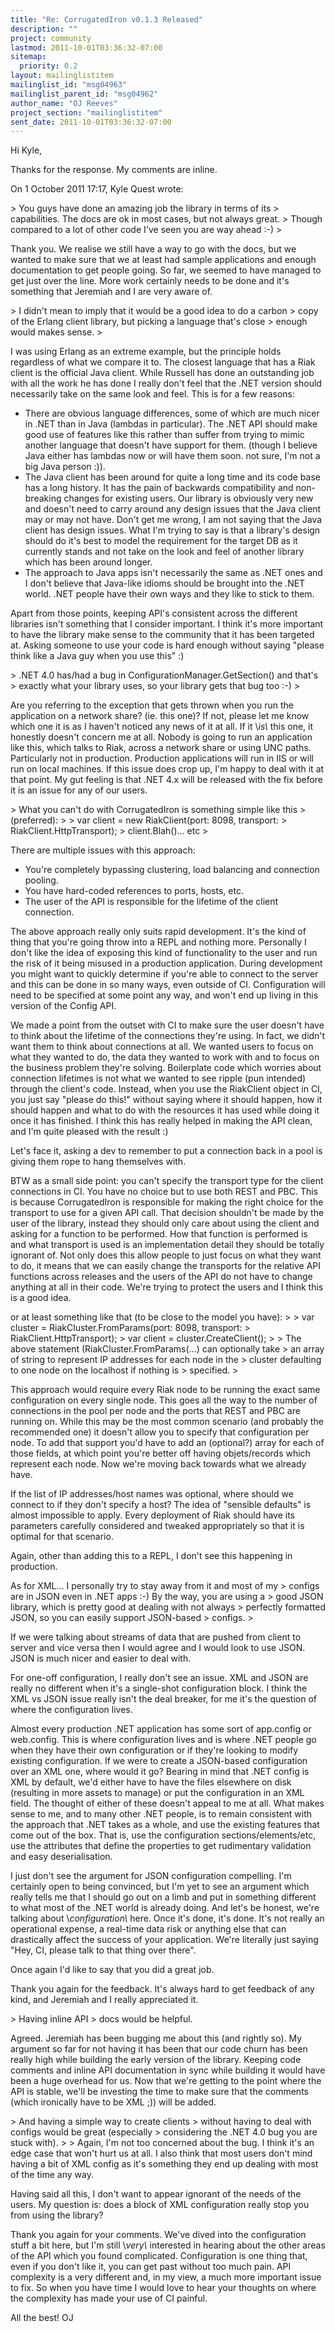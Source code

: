 ```yaml
---
title: "Re: CorrugatedIron v0.1.3 Released"
description: ""
project: community
lastmod: 2011-10-01T03:36:32-07:00
sitemap:
  priority: 0.2
layout: mailinglistitem
mailinglist_id: "msg04963"
mailinglist_parent_id: "msg04962"
author_name: "OJ Reeves"
project_section: "mailinglistitem"
sent_date: 2011-10-01T03:36:32-07:00
---
```



Hi Kyle,

Thanks for the response. My comments are inline.

On 1 October 2011 17:17, Kyle Quest  wrote:

&gt; You guys have done an amazing job the library in terms of its
&gt; capabilities. The docs are ok in most cases, but not always great.
&gt; Though compared to a lot of other code I've seen you are way ahead :-)
&gt;

Thank you. We realise we still have a way to go with the docs, but we wanted
to make sure that we at least had sample applications and enough
documentation to get people going. So far, we seemed to have managed to get
just over the line. More work certainly needs to be done and it's something
that Jeremiah and I are very aware of.


&gt; I didn't mean to imply that it would be a good idea to do a carbon
&gt; copy of the Erlang client library, but picking a language that's close
&gt; enough would makes sense.
&gt;

I was using Erlang as an extreme example, but the principle holds regardless
of what we compare it to. The closest language that has a Riak client is the
official Java client. While Russell has done an outstanding job with all the
work he has done I really don't feel that the .NET version should
necessarily take on the same look and feel. This is for a few reasons:

 - There are obvious language differences, some of which are much nicer in
 .NET than in Java (lambdas in particular). The .NET API should make good use
 of features like this rather than suffer from trying to mimic another
 language that doesn't have support for them. (though I believe Java either
 has lambdas now or will have them soon. not sure, I'm not a big Java person
 :)).
 - The Java client has been around for quite a long time and its code base
 has a long history. It has the pain of backwards compatibility and
 non-breaking changes for existing users. Our library is obviously very new
 and doesn't need to carry around any design issues that the Java client may
 or may not have. Don't get me wrong, I am not saying that the Java client
 has design issues. What I'm trying to say is that a library's design should
 do it's best to model the requirement for the target DB as it currently
 stands and not take on the look and feel of another library which has been
 around longer.
 - The approach to Java apps isn't necessarily the same as .NET ones and I
 don't believe that Java-like idioms should be brought into the .NET world.
 .NET people have their own ways and they like to stick to them.

Apart from those points, keeping API's consistent across the different
libraries isn't something that I consider important. I think it's more
important to have the library make sense to the community that it has been
targeted at. Asking someone to use your code is hard enough without saying
"please think like a Java guy when you use this" :)


&gt; .NET 4.0 has/had a bug in ConfigurationManager.GetSection() and that's
&gt; exactly what your library uses, so your library gets that bug too :-)
&gt;

Are you referring to the exception that gets thrown when you run the
application on a network share? (ie. this
one)?
If not, please let me know which one it is as I haven't noticed any news of
it at all. If it \\*is\\* this one, it honestly doesn't concern me at all.
Nobody is going to run an application like this, which talks to Riak, across
a network share or using UNC paths. Particularly not in production.
Production applications will run in IIS or will run on local machines. If
this issue does crop up, I'm happy to deal with it at that point. My gut
feeling is that .NET 4.x will be released with the fix before it is an issue
for any of our users.


&gt; What you can't do with CorrugatedIron is something simple like this
&gt; (preferred):
&gt;
&gt; var client = new RiakClient(port: 8098, transport:
&gt; RiakClient.HttpTransport);
&gt; client.Blah()... etc
&gt;

There are multiple issues with this approach:

 - You're completely bypassing clustering, load balancing and connection
 pooling.
 - You have hard-coded references to ports, hosts, etc.
 - The user of the API is responsible for the lifetime of the client
 connection.

The above approach really only suits rapid development. It's the kind of
thing that you're going throw into a REPL and nothing more. Personally I
don't like the idea of exposing this kind of functionality to the user and
run the risk of it being misused in a production application. During
development you might want to quickly determine if you're able to connect to
the server and this can be done in so many ways, even outside of CI.
Configuration will need to be specified at some point any way, and won't end
up living in this version of the Config API.

We made a point from the outset with CI to make sure the user doesn't have
to think about the lifetime of the connections they're using. In fact, we
didn't want them to think about connections at all. We wanted users to focus
on what they wanted to do, the data they wanted to work with and to focus on
the business problem they're solving. Boilerplate code which worries about
connection lifetimes is not what we wanted to see ripple (pun intended)
through the client's code. Instead, when you use the RiakClient object in
CI, you just say "please do this!" without saying where it should happen,
how it should happen and what to do with the resources it has used while
doing it once it has finished. I think this has really helped in making the
API clean, and I'm quite pleased with the result :)

Let's face it, asking a dev to remember to put a connection back in a pool
is giving them rope to hang themselves with.

BTW as a small side point: you can't specify the transport type for the
client connections in CI. You have no choice but to use both REST and PBC.
This is because CorrugatedIron is responsible for making the right choice
for the transport to use for a given API call. That decision shouldn't be
made by the user of the library, instead they should only care about using
the client and asking for a function to be performed. How that function is
performed is and what transport is used is an implementation detail they
should be totally ignorant of. Not only does this allow people to just focus
on what they want to do, it means that we can easily change the transports
for the relative API functions across releases and the users of the API do
not have to change anything at all in their code. We're trying to protect
the users and I think this is a good idea.

or at least something like that (to be close to the model you have):
&gt;
&gt; var cluster = RiakCluster.FromParams(port: 8098, transport:
&gt; RiakClient.HttpTransport);
&gt; var client = cluster.CreateClient();
&gt;
&gt; The above statement (RiakCluster.FromParams(...) can optionally take
&gt; an array of string to represent IP addresses for each node in the
&gt; cluster defaulting to one node on the localhost if nothing is
&gt; specified.
&gt;

This approach would require every Riak node to be running the exact same
configuration on every single node. This goes all the way to the number of
connections in the pool per node and the ports that REST and PBC are running
on. While this may be the most common scenario (and probably the recommended
one) it doesn't allow you to specify that configuration per node. To add
that support you'd have to add an (optional?) array for each of those
fields, at which point you're better off having objets/records which
represent each node. Now we're moving back towards what we already have.

If the list of IP addresses/host names was optional, where should we connect
to if they don't specify a host? The idea of "sensible defaults" is almost
impossible to apply. Every deployment of Riak should have its parameters
carefully considered and tweaked appropriately so that it is optimal for
that scenario.

Again, other than adding this to a REPL, I don't see this happening in
production.

As for XML... I personally try to stay away from it and most of my
&gt; configs are in JSON even in .NET apps :-) By the way, you are using a
&gt; good JSON library, which is pretty good at dealing with not always
&gt; perfectly formatted JSON, so you can easily support JSON-based
&gt; configs.
&gt;

If we were talking about streams of data that are pushed from client to
server and vice versa then I would agree and I would look to use JSON. JSON
is much nicer and easier to deal with.

For one-off configuration, I really don't see an issue. XML and JSON are
really no different when it's a single-shot configuration block. I think the
XML vs JSON issue really isn't the deal breaker, for me it's the question of
where the configuration lives.

Almost every production .NET application has some sort of app.config or
web.config. This is where configuration lives and is where .NET people go
when they have their own configuration or if they're looking to modify
existing configuration. If we were to create a JSON-based configuration over
an XML one, where would it go? Bearing in mind that .NET config is XML by
default, we'd either have to have the files elsewhere on disk (resulting in
more assets to manage) or put the configuration in an XML field. The thought
of either of these doesn't appeal to me at all. What makes sense to me, and
to many other .NET people, is to remain consistent with the approach that
.NET takes as a whole, and use the existing features that come out of the
box. That is, use the configuration sections/elements/etc, use the
attributes that define the properties to get rudimentary validation and easy
deserialisation.

I just don't see the argument for JSON configuration compelling. I'm
certainly open to being convinced, but I'm yet to see an argument which
really tells me that I should go out on a limb and put in something
different to what most of the .NET world is already doing. And let's be
honest, we're talking about \\*configuration\\* here. Once it's done, it's done.
It's not really an operational expense, a real-time data risk or anything
else that can drastically affect the success of your application. We're
literally just saying "Hey, CI, please talk to that thing over there".

Once again I'd like to say that you did a great job.


Thank you again for the feedback. It's always hard to get feedback of any
kind, and Jeremiah and I really appreciated it.


&gt; Having inline API
&gt; docs would be helpful.


Agreed. Jeremiah has been bugging me about this (and rightly so). My
argument so far for not having it has been that our code churn has been
really high while building the early version of the library. Keeping code
comments and inline API documentation in sync while building it would have
been a huge overhead for us. Now that we're getting to the point where the
API is stable, we'll be investing the time to make sure that the comments
(which ironically have to be XML ;)) will be added.


&gt; And having a simple way to create clients
&gt; without having to deal with configs would be great (especially
&gt; considering the .NET 4.0 bug you are stuck with).
&gt;
&gt;
 Again, I'm not too concerned about the bug. I think it's an edge case that
won't hurt us at all. I also think that most users don't mind having a bit
of XML config as it's something they end up dealing with most of the time
any way.

Having said all this, I don't want to appear ignorant of the needs of the
users. My question is: does a block of XML configuration really stop you
from using the library?

Thank you again for your comments. We've dived into the configuration stuff
a bit here, but I'm still \\*very\\* interested in hearing about the other areas
of the API which you found complicated. Configuration is one thing that,
even if you don't like it, you can get past without too much pain. API
complexity is a very different and, in my view, a much more important issue
to fix. So when you have time I would love to hear your thoughts on where
the complexity has made your use of CI painful.

All the best!
OJ
